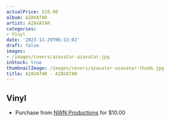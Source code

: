 ```yaml
---
actualPrice: $10.00
album: AZAVATAR
artist: AZAVATAR
categories:
- Vinyl
date: '2023-11-29T06:13:02'
draft: false
images:
- /images/covers/azavatar-azavatar.jpg
inStock: true
thumbnailImage: /images/covers/azavatar-azavatar-thumb.jpg
title: AZAVATAR - AZAVATAR
---
```


## Vinyl
* Purchase from [NWN Productions](http://shop.nwnprod.com/index.php?route=product/product&path=75&product_id=41638&sort=pd.name&order=ASC) for $10.00
